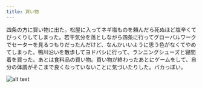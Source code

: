 ```yaml
---
title: 買い物
---
```


四条の方に買い物に出た。松屋に入ってネギ塩ものを頼んだら死ぬほど塩辛くてびっくりしてしまった。若干気分を落としながら四条に行ってグローバルワークでセーターを見るつもりだったんだけど、なんかいいように思う色がなくてやめてしまった。鴨川沿いを散歩してヨドバシに行って、ランニングシューズと寝間着を買った。あとは食料品の買い物。買い物が終わったあとにゲームをして、自分の体調がそこまで良くなっていないことに気づいたりした。バカっぽい。

![alt text](/images/2025/0105.png)